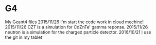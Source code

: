 # G4
My Geant4 files
2015/11/26 I'm start the code work in cloud mechine!
2015/11/26 CZT is a simulation for CdZnTe' gamma reponse.
2015/11/26 neutron is a simulation for the charged particle detector.
2016/10/21 I use the git in my tablet
